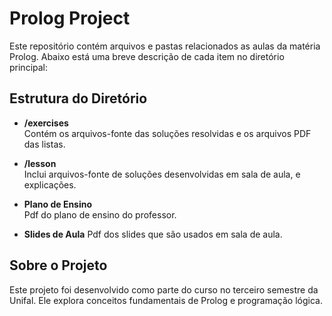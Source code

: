 # Prolog Project

Este repositório contém arquivos e pastas relacionados as aulas da matéria Prolog. Abaixo está uma breve descrição de cada item no diretório principal:

## Estrutura do Diretório

- **/exercises**  
    Contém os arquivos-fonte das soluções resolvidas e os arquivos PDF das listas.

- **/lesson**  
    Inclui arquivos-fonte de soluções desenvolvidas em sala de aula, e explicações.

- **Plano de Ensino**  
    Pdf do plano de ensino do professor.

- **Slides de Aula**
    Pdf dos slides que são usados em sala de aula.

## Sobre o Projeto

Este projeto foi desenvolvido como parte do curso no terceiro semestre da Unifal. Ele explora conceitos fundamentais de Prolog e programação lógica.
